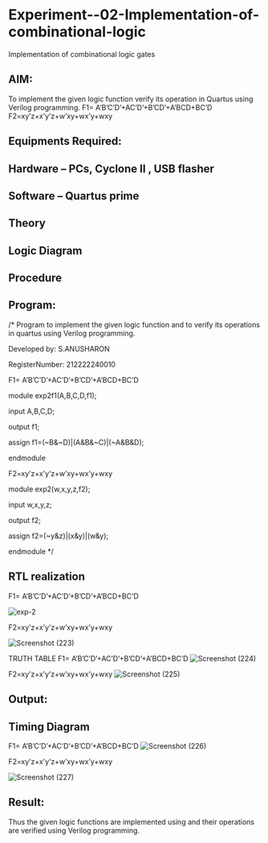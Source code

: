 # Experiment--02-Implementation-of-combinational-logic
Implementation of combinational logic gates
 
## AIM:
To implement the given logic function verify its operation in Quartus using Verilog programming.
 F1= A’B’C’D’+AC’D’+B’CD’+A’BCD+BC’D
F2=xy’z+x’y’z+w’xy+wx’y+wxy
 
 
 
## Equipments Required:
## Hardware – PCs, Cyclone II , USB flasher
## Software – Quartus prime


## Theory
 

## Logic Diagram
## Procedure
## Program:
/*
Program to implement the given logic function and to verify its operations in quartus using Verilog programming.

Developed by: S.ANUSHARON

RegisterNumber: 212222240010

F1= A’B’C’D’+AC’D’+B’CD’+A’BCD+BC’D

module exp2f1(A,B,C,D,f1);

input A,B,C,D;

output f1;

assign f1=(~B&~D)|(A&B&~C)|(~A&B&D);

endmodule

F2=xy’z+x’y’z+w’xy+wx’y+wxy

module exp2(w,x,y,z,f2);

input w,x,y,z;

output f2;

assign f2=(~y&z)|(x&y)|(w&y);

endmodule 
*/
## RTL realization

F1= A’B’C’D’+AC’D’+B’CD’+A’BCD+BC’D

![exp-2](https://github.com/Anusharonselva/Experiment--02-Implementation-of-combinational-logic-/assets/119405600/768c0b4c-747c-473c-ac8e-a71a19ff6c97)

F2=xy’z+x’y’z+w’xy+wx’y+wxy

![Screenshot (223)](https://github.com/Anusharonselva/Experiment--02-Implementation-of-combinational-logic-/assets/119405600/cb83c039-99af-4fad-9fa6-ff94dc8d01c9)

TRUTH TABLE
F1= A’B’C’D’+AC’D’+B’CD’+A’BCD+BC’D
![Screenshot (224)](https://github.com/Anusharonselva/Experiment--02-Implementation-of-combinational-logic-/assets/119405600/f9604373-bc9e-4509-8123-0ee9bb56d211)

F2=xy’z+x’y’z+w’xy+wx’y+wxy
![Screenshot (225)](https://github.com/Anusharonselva/Experiment--02-Implementation-of-combinational-logic-/assets/119405600/8531b593-ef17-4b79-810b-542038170c8b)

## Output:
## Timing Diagram
F1= A’B’C’D’+AC’D’+B’CD’+A’BCD+BC’D
![Screenshot (226)](https://github.com/Anusharonselva/Experiment--02-Implementation-of-combinational-logic-/assets/119405600/0c5c1b01-1036-4113-9c45-e3346f71723c)

F2=xy’z+x’y’z+w’xy+wx’y+wxy

![Screenshot (227)](https://github.com/Anusharonselva/Experiment--02-Implementation-of-combinational-logic-/assets/119405600/cdc2c586-8712-4898-b995-4caadbbaaaee)


## Result:
Thus the given logic functions are implemented using  and their operations are verified using Verilog programming.
